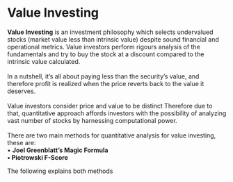 # Value Investing 
**Value Investing** is an investment philosophy which selects undervalued stocks 
(market value less than intrinsic value) despite sound financial and operational metrics. 
Value investors perform rigours analysis of the fundamentals and try to buy the stock at a discount 
compared to the intrinsic value calculated.
<br><br>
In a nutshell, it’s all about paying less than the security’s value, and therefore profit is realized 
when the price reverts back to the value it deserves. 
<br><br>
Value investors consider price and value to be distinct Therefore due to that, quantitative approach 
affords investors with the possibility of analyzing vast number of stocks by harnessing computational power. 
<br><br>
There are two main methods for quantitative analysis for value investing, these are:
<br>
• **Joel Greenblatt’s Magic Formula 
<br>
•	Piotrowski F-Score**
<br>

The following explains both methods











